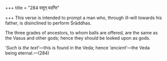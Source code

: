 +++
title = "284 वसून् वदन्ति"

+++
This verse is intended to prompt a man who, through ill-will towards his
father, is disinclined to perform Śrāddhas.

The three grades of ancestors, to whom balls are offered, are the same
as the Vasus and other gods; hence they should be looked upon as gods.

‘*Such is the text*’—this is found in the Veda; hence ‘*ancient*’—the
Veda being eternal.—(284)



